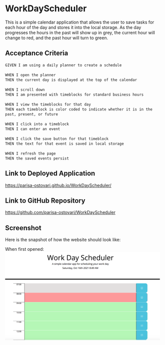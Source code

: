 # WorkDayScheduler

This is a simple calendar application that allows the user to save tasks for each hour of the day and stores it into the local storage. As the day progresses the hours in the past will show up in grey, the current hour will change to red, and the past hour will turn to green.
 
## Acceptance Criteria
```
GIVEN I am using a daily planner to create a schedule

WHEN I open the planner
THEN the current day is displayed at the top of the calendar

WHEN I scroll down
THEN I am presented with timeblocks for standard business hours

WHEN I view the timeblocks for that day
THEN each timeblock is color coded to indicate whether it is in the past, present, or future

WHEN I click into a timeblock
THEN I can enter an event

WHEN I click the save button for that timeblock
THEN the text for that event is saved in local storage

WHEN I refresh the page
THEN the saved events persist
```

## Link to Deployed Application

https://parisa-ostovari.github.io/WorkDayScheduler/

## Link to GitHub Repository

https://github.com/parisa-ostovari/WorkDayScheduler

## Screenshot
Here is the snapshot of how the website should look like:
 
 When first opened:
![alt="Work Day Scheduler Screenshot"](./images/SchedulerScreenshot.png)
